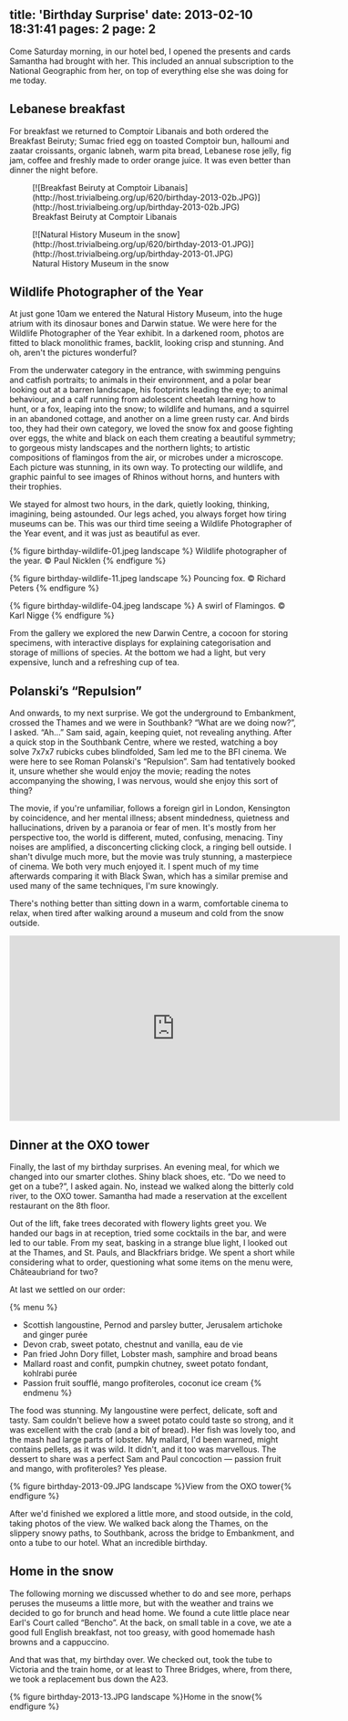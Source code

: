 title: 'Birthday Surprise'
date: 2013-02-10 18:31:41
pages: 2
page: 2
---
Come Saturday morning, in our hotel bed, I opened the presents and cards Samantha had brought with her. This included an annual subscription to the National Geographic from her, on top of everything else she was doing for me today.

## Lebanese breakfast

For breakfast we returned to Comptoir Libanais and both ordered the Breakfast Beiruty; Sumac fried egg on toasted Comptoir bun, halloumi and zaatar croissants, organic labneh, warm pita bread, Lebanese rose jelly, fig jam, coffee and freshly made to order orange juice. It was even better than dinner the night before.

<figure class="generated-figure generated-figure--620 generated-figure--portrait">[![Breakfast Beiruty at Comptoir Libanais](http://host.trivialbeing.org/up/620/birthday-2013-02b.JPG)](http://host.trivialbeing.org/up/birthday-2013-02b.JPG)<figcaption class="generated-figure-caption">Breakfast Beiruty at Comptoir Libanais</figcaption></figure>

<figure class="generated-figure generated-figure--620 generated-figure--portrait">[![Natural History Museum in the snow](http://host.trivialbeing.org/up/620/birthday-2013-01.JPG)](http://host.trivialbeing.org/up/birthday-2013-01.JPG)<figcaption class="generated-figure-caption">Natural History Museum in the snow</figcaption></figure>

## Wildlife Photographer of the Year

At just gone 10am we entered the Natural History Museum, into the huge atrium with its dinosaur bones and Darwin statue. We were here for the Wildlife Photographer of the Year exhibit. In a darkened room, photos are fitted to black monolithic frames, backlit, looking crisp and stunning. And oh, aren't the pictures wonderful?

From the underwater category in the entrance, with swimming penguins and catfish portraits; to animals in their environment, and a polar bear looking out at a barren landscape, his footprints leading the eye; to animal behaviour, and a calf running from adolescent cheetah learning how to hunt, or a fox, leaping into the snow; to wildlife and humans, and a squirrel in an abandoned cottage, and another on a lime green rusty car. And birds too, they had their own category, we loved the snow fox and goose fighting over eggs, the white and black on each them creating a beautiful symmetry; to gorgeous misty landscapes and the northern lights; to artistic compositions of flamingos from the air, or microbes under a microscope. Each picture was stunning, in its own way. To protecting our wildlife, and graphic painful to see images of Rhinos without horns, and hunters with their trophies.

We stayed for almost two hours, in the dark, quietly looking, thinking, imagining, being astounded. Our legs ached, you always forget how tiring museums can be. This was our third time seeing a Wildlife Photographer of the Year event, and it was just as beautiful as ever.

{% figure birthday-wildlife-01.jpeg landscape %}
Wildlife photographer of the year. © Paul Nicklen
{% endfigure %}

{% figure birthday-wildlife-11.jpeg landscape %}
Pouncing fox. © Richard Peters
{% endfigure %}

{% figure birthday-wildlife-04.jpeg landscape %}
A swirl of Flamingos. © Karl Nigge
{% endfigure %}

From the gallery we explored the new Darwin Centre, a cocoon for storing specimens, with interactive displays for explaining categorisation and storage of millions of species. At the bottom we had a light, but very expensive, lunch and a refreshing cup of tea.

## Polanski’s “Repulsion”

And onwards, to my next surprise. We got the underground to Embankment, crossed the Thames and we were in Southbank? “What are we doing now?”, I asked. “Ah…” Sam said, again, keeping quiet, not revealing anything. After a quick stop in the Southbank Centre, where we rested, watching a boy solve 7x7x7 rubicks cubes blindfolded, Sam led me to the BFI cinema. We were here to see Roman Polanski's “Repulsion”. Sam had tentatively booked it, unsure whether she would enjoy the movie; reading the notes accompanying the showing, I was nervous, would she enjoy this sort of thing?

The movie, if you're unfamiliar, follows a foreign girl in London, Kensington by coincidence, and her mental illness; absent mindedness, quietness and hallucinations, driven by a paranoia or fear of men. It's mostly from her perspective too, the world is different, muted, confusing, menacing. Tiny noises are amplified, a disconcerting clicking clock, a ringing bell outside. I shan't divulge much more, but the movie was truly stunning, a masterpiece of cinema. We both very much enjoyed it. I spent much of my time afterwards comparing it with Black Swan, which has a similar premise and used many of the same techniques, I'm sure knowingly.

There's nothing better than sitting down in a warm, comfortable cinema to relax, when tired after walking around a museum and cold from the snow outside.

<iframe width="580" height="325" src="http://www.youtube.com/embed/iO0niGPR5S4?rel=0" frameborder="0" allowfullscreen></iframe>

## Dinner at the OXO tower

Finally, the last of my birthday surprises. An evening meal, for which we changed into our smarter clothes. Shiny black shoes, etc. “Do we need to get on a tube?”, I asked again. No, instead we walked along the bitterly cold river, to the OXO tower. Samantha had made a reservation at the excellent restaurant on the 8th floor.

Out of the lift, fake trees decorated with flowery lights greet you. We handed our bags in at reception, tried some cocktails in the bar, and were led to our table. From my seat, basking in a strange blue light, I looked out at the Thames, and St. Pauls, and Blackfriars bridge. We spent a short while considering what to order, questioning what some items on the menu were, Châteaubriand for two?

At last we settled on our order:

{% menu %}
* Scottish langoustine, Pernod and parsley butter, Jerusalem artichoke and ginger purée
* Devon crab, sweet potato, chestnut and vanilla, eau de vie
* Pan fried John Dory fillet, Lobster mash, samphire and broad beans
* Mallard roast and confit, pumpkin chutney, sweet potato fondant, kohlrabi purée
* Passion fruit soufflé, mango profiteroles, coconut ice cream
{% endmenu %}

The food was stunning. My langoustine were perfect, delicate, soft and tasty. Sam couldn't believe how a sweet potato could taste so strong, and it was excellent with the crab (and a bit of bread). Her fish was lovely too, and the mash had large parts of lobster. My mallard, I'd been warned, might contains pellets, as it was wild. It didn't, and it too was marvellous. The dessert to share was a perfect Sam and Paul concoction — passion fruit and mango, with profiteroles? Yes please.

{% figure birthday-2013-09.JPG landscape %}View from the OXO tower{% endfigure %}

After we'd finished we explored a little more, and stood outside, in the cold, taking photos of the view. We walked back along the Thames, on the slippery snowy paths, to Southbank, across the bridge to Embankment, and onto a tube to our hotel. What an incredible birthday.

## Home in the snow

The following morning we discussed whether to do and see more, perhaps peruses the museums a little more, but with the weather and trains we decided to go for brunch and head home. We found a cute little place near Earl's Court called “Bencho”. At the back, on small table in a cove, we ate a good full English breakfast, not too greasy, with good homemade hash browns and a cappuccino.

And that was that, my birthday over. We checked out, took the tube to Victoria and the train home, or at least to Three Bridges, where, from there, we took a replacement bus down the A23.

{% figure birthday-2013-13.JPG landscape %}Home in the snow{% endfigure %}
